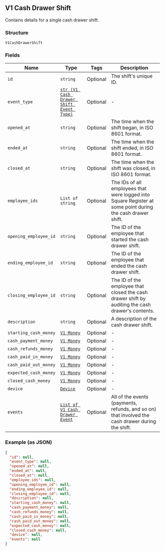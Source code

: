 ## V1 Cash Drawer Shift

Contains details for a single cash drawer shift.

### Structure

`V1CashDrawerShift`

### Fields

| Name | Type | Tags | Description |
|  --- | --- | --- | --- |
| `id` | `string` | Optional | The shift's unique ID. |
| `event_type` | [`str (V1 Cash Drawer Shift Event Type)`](/doc/models/v1-cash-drawer-shift-event-type.md) | Optional | - |
| `opened_at` | `string` | Optional | The time when the shift began, in ISO 8601 format. |
| `ended_at` | `string` | Optional | The time when the shift ended, in ISO 8601 format. |
| `closed_at` | `string` | Optional | The time when the shift was closed, in ISO 8601 format. |
| `employee_ids` | `List of string` | Optional | The IDs of all employees that were logged into Square Register at some point during the cash drawer shift. |
| `opening_employee_id` | `string` | Optional | The ID of the employee that started the cash drawer shift. |
| `ending_employee_id` | `string` | Optional | The ID of the employee that ended the cash drawer shift. |
| `closing_employee_id` | `string` | Optional | The ID of the employee that closed the cash drawer shift by auditing the cash drawer's contents. |
| `description` | `string` | Optional | A description of the cash drawer shift. |
| `starting_cash_money` | [`V1 Money`](/doc/models/v1-money.md) | Optional | - |
| `cash_payment_money` | [`V1 Money`](/doc/models/v1-money.md) | Optional | - |
| `cash_refunds_money` | [`V1 Money`](/doc/models/v1-money.md) | Optional | - |
| `cash_paid_in_money` | [`V1 Money`](/doc/models/v1-money.md) | Optional | - |
| `cash_paid_out_money` | [`V1 Money`](/doc/models/v1-money.md) | Optional | - |
| `expected_cash_money` | [`V1 Money`](/doc/models/v1-money.md) | Optional | - |
| `closed_cash_money` | [`V1 Money`](/doc/models/v1-money.md) | Optional | - |
| `device` | [`Device`](/doc/models/device.md) | Optional | - |
| `events` | [`List of V1 Cash Drawer Event`](/doc/models/v1-cash-drawer-event.md) | Optional | All of the events (payments, refunds, and so on) that involved the cash drawer during the shift. |

### Example (as JSON)

```json
{
  "id": null,
  "event_type": null,
  "opened_at": null,
  "ended_at": null,
  "closed_at": null,
  "employee_ids": null,
  "opening_employee_id": null,
  "ending_employee_id": null,
  "closing_employee_id": null,
  "description": null,
  "starting_cash_money": null,
  "cash_payment_money": null,
  "cash_refunds_money": null,
  "cash_paid_in_money": null,
  "cash_paid_out_money": null,
  "expected_cash_money": null,
  "closed_cash_money": null,
  "device": null,
  "events": null
}
```

